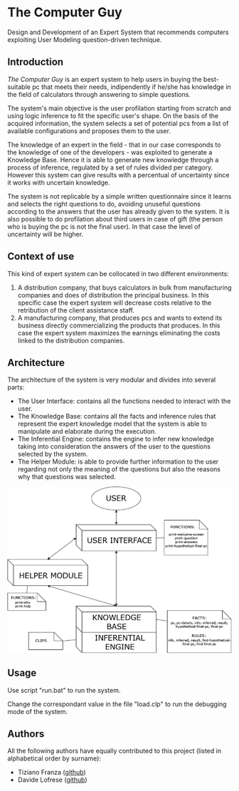 # The Computer Guy

Design and Development of an Expert System that recommends computers exploiting User Modeling question-driven technique.

## Introduction
*The Computer Guy* is an expert system to help users in buying the best-suitable pc that meets their needs, indipendently if he/she has knowledge in the field of calculators through answering to simple questions.

The system's main objective is the user profilation starting from scratch and using logic inference to fit the specific user's shape. On the basis of the acquired information, the system selects a set of potential pcs from a list of available configurations and proposes them to the user.

The knowledge of an expert in the field - that in our case corresponds to the knowledge of one of the developers - was exploited to generate a Knowledge Base. Hence it is able to generate new knowledge through a process of inference, regulated by a set of rules divided per category. However this system can give results with a percentual of uncertainty since it works with uncertain knowledge.

The system is not replicable by a simple written questionnaire since it learns and selects the right questions to do, avoiding unuseful questions according to the answers that the user has already given to the system. It is also possible to do profilation about third users in case of gift (the person who is buying the pc is not the final user). In that case the level of uncertainty will be higher.

## Context of use
This kind of expert system can be collocated in two different environments:

1. A distribution company, that buys calculators in bulk from manufacturing companies and does of distribution the principal business. In this specific case the expert system will decrease costs relative to the retribution of the client assistance staff.
2. A manufacturing company, that produces pcs and wants to extend its business directly commercializing the products that produces. In this case the expert system maximizes the earnings eliminating the costs linked to the distribution companies.

## Architecture

The architecture of the system is very modular and divides into several parts:
* The User Interface: contains all the functions needed to interact with the user. 
* The Knowledge Base: contains all the facts and inference rules that represent the expert knowledge model that the system is able to manipulate and elaborate during the execution.
* The Inferential Engine: contains the engine to infer new knowledge taking into consideration the answers of the user to the questions selected by the system. 
* The Helper Module: is able to provide further information to the user regarding not only the meaning of the questions but also the reasons why that questions was selected.   

![architecture](resources/architecture.jpg)

## Usage

Use script "run.bat" to run the system.

Change the correspondant value in the file "load.clp" to run the debugging mode of the system.

## Authors

All the following authors have equally contributed to this project (listed in alphabetical order by surname):

- Tiziano Franza ([github](https://github.com/frantiz96))
- Davide Lofrese ([github]())
